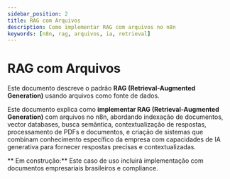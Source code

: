 ```yaml
---
sidebar_position: 2
title: RAG com Arquivos
description: Como implementar RAG com arquivos no n8n
keywords: [n8n, rag, arquivos, ia, retrieval]
---
```


# RAG com Arquivos

Este documento descreve o padrão **RAG (Retrieval-Augmented Generation)** usando arquivos como fonte de dados.

Este documento explica como **implementar RAG (Retrieval-Augmented Generation)** com arquivos no n8n, abordando indexação de documentos, vector databases, busca semântica, contextualização de respostas, processamento de PDFs e documentos, e criação de sistemas que combinam conhecimento específico da empresa com capacidades de IA generativa para fornecer respostas precisas e contextualizadas.

** Em construção:** Este caso de uso incluirá implementação com documentos empresariais brasileiros e compliance.

